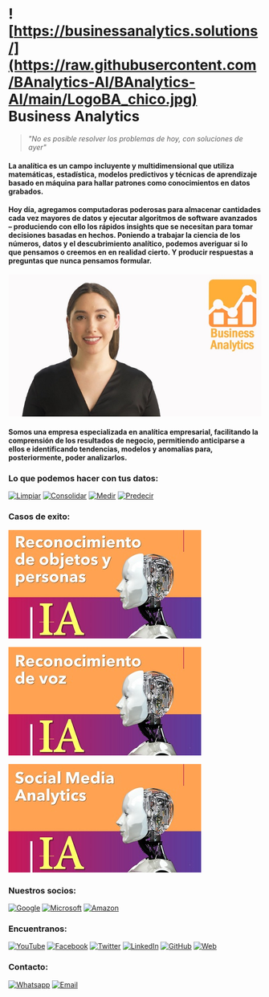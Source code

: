 # ![https://businessanalytics.solutions/](https://raw.githubusercontent.com/BAnalytics-AI/BAnalytics-AI/main/LogoBA_chico.jpg) Business Analytics
> _"No es posible resolver los problemas de hoy, con soluciones de ayer"_

#### La analítica es un campo incluyente y multidimensional que utiliza matemáticas, estadística, modelos predictivos y técnicas de aprendizaje basado en máquina para hallar patrones como conocimientos en datos grabados. 
#### Hoy día, agregamos computadoras poderosas para almacenar cantidades cada vez mayores de datos y ejecutar algoritmos de software avanzados – produciendo con ello los rápidos insights que se necesitan para tomar decisiones basadas en hechos. Poniendo a trabajar la ciencia de los números, datos y el descubrimiento analítico, podemos averiguar si lo que pensamos o creemos en en realidad cierto. Y producir respuestas a preguntas que nunca pensamos formular. 

[![Smart Virtual Assistant](https://raw.githubusercontent.com/BAnalytics-AI/BAnalytics-AI/main/Fondo_.jpg)](https://youtu.be/UYExYDMDz0A "Smart Virtual Assistant")

#### Somos una empresa especializada en analítica empresarial, facilitando la comprensión de los resultados de negocio, permitiendo anticiparse a ellos e identificando tendencias, modelos y anomalías para, posteriormente, poder analizarlos.

### Lo que podemos hacer con tus datos:
[![Limpiar](https://img.shields.io/static/v1?label=Limpiar&message=Data_Quality&color=White)]()
[![Consolidar](https://img.shields.io/static/v1?label=Consolidar&message=Data_Management&color=White)]()
[![Medir](https://img.shields.io/static/v1?label=Medir&message=Descriptive_Analytics&color=White)]()
[![Predecir](https://img.shields.io/static/v1?label=Predecir&message=Advanced_Analytics&color=White)]()


### Casos de exito:
[![Esta es una imagen de ejemplo](https://raw.githubusercontent.com/BAnalytics-AI/BAnalytics-AI/main/VideoA_.jpg)](https://youtu.be/LFJoj5zR99c) 

[![Esta es una imagen de ejemplo](https://raw.githubusercontent.com/BAnalytics-AI/BAnalytics-AI/main/VideoB_.jpg)](https://youtu.be/jdqIB6sXJj8) 

[![Esta es una imagen de ejemplo](https://raw.githubusercontent.com/BAnalytics-AI/BAnalytics-AI/main/VideoC_.jpg)](https://youtu.be/nCSE8kpiysk) 

### Nuestros socios:
[![Google](https://img.shields.io/badge/Google_Cloud-4285F4?style=for-the-badge&logo=google-cloud&logoColor=white)]()
[![Microsoft](https://img.shields.io/badge/microsoft%20azure-0089D6?style=for-the-badge&logo=microsoft-azure&logoColor=white)]()
[![Amazon](https://img.shields.io/badge/Amazon_AWS-232F3E?style=for-the-badge&logo=amazon-aws&logoColor=white)]()

### Encuentranos:
[![YouTube](https://img.shields.io/badge/YouTube-FF0000?style=for-the-badge&logo=youtube&logoColor=white)](https://www.youtube.com/channel/UCKAk_1VH1lOGS4FWOtqrjWA)
[![Facebook](https://img.shields.io/badge/Facebook-1877F2?style=for-the-badge&logo=facebook&logoColor=white)](https://www.facebook.com/SolutionsBA)
[![Twitter](https://img.shields.io/badge/Twitter-1DA1F2?style=for-the-badge&logo=twitter&logoColor=white)](https://twitter.com/SolutionsBA)
[![LinkedIn](https://img.shields.io/badge/LinkedIn-0077B5?style=for-the-badge&logo=linkedin&logoColor=white)](https://www.linkedin.com/company/geobusinessanalytics)
[![GitHub](https://img.shields.io/badge/GitHub-100000?style=for-the-badge&logo=github&logoColor=white)](https://banalytics-ai.github.io/BAnalytics-AI/)
[![Web](https://img.shields.io/badge/Website-39477F?style=for-the-badge&logo=realm&logoColor=white)](https://businessanalytics.solutions/)

### Contacto:
[![Whatsapp](https://img.shields.io/badge/WhatsApp-25D366?style=for-the-badge&logo=whatsapp&logoColor=white)](https://api.whatsapp.com/send?phone=59176713672)
[![Email](https://img.shields.io/badge/Microsoft_Outlook-0078D4?style=for-the-badge&logo=outlook&logoColor=white)](mailto:info@businessanalytics.solutions)
